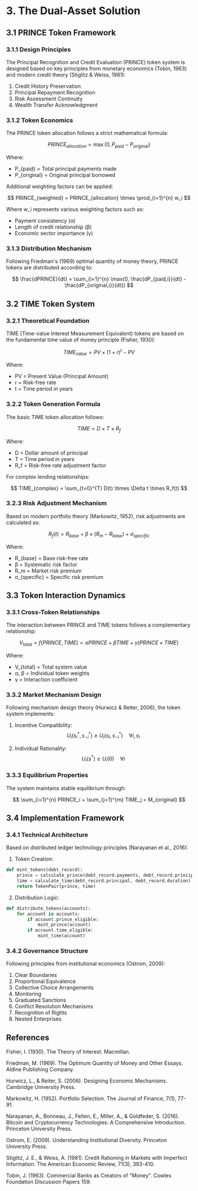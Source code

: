 # 3. The Dual-Asset Solution

## 3.1 PRINCE Token Framework

### 3.1.1 Design Principles

The Principal Recognition and Credit Evaluation (PRINCE) token system is designed based on key principles from monetary economics (Tobin, 1963) and modern credit theory (Stiglitz & Weiss, 1981):

1. Credit History Preservation
2. Principal Repayment Recognition
3. Risk Assessment Continuity
4. Wealth Transfer Acknowledgment

### 3.1.2 Token Economics

The PRINCE token allocation follows a strict mathematical formula:

$$
PRINCE_{allocation} = \max(0, P_{paid} - P_{original})
$$

Where:
- P_{paid} = Total principal payments made
- P_{original} = Original principal borrowed

Additional weighting factors can be applied:

$$
PRINCE_{weighted} = PRINCE_{allocation} \times \prod_{i=1}^{n} w_i
$$

Where w_i represents various weighting factors such as:
- Payment consistency (α)
- Length of credit relationship (β)
- Economic sector importance (γ)

### 3.1.3 Distribution Mechanism

Following Friedman's (1969) optimal quantity of money theory, PRINCE tokens are distributed according to:

$$
\frac{dPRINCE}{dt} = \sum_{i=1}^{n} \max(0, \frac{dP_{paid,i}}{dt} - \frac{dP_{original,i}}{dt})
$$

## 3.2 TIME Token System

### 3.2.1 Theoretical Foundation

TIME (Time-value Interest Measurement Equivalent) tokens are based on the fundamental time value of money principle (Fisher, 1930):

$$
TIME_{value} = PV \times (1 + r)^t - PV
$$

Where:
- PV = Present Value (Principal Amount)
- r = Risk-free rate
- t = Time period in years

### 3.2.2 Token Generation Formula

The basic TIME token allocation follows:

$$
TIME = D \times T \times R_f
$$

Where:
- D = Dollar amount of principal
- T = Time period in years
- R_f = Risk-free rate adjustment factor

For complex lending relationships:

$$
TIME_{complex} = \sum_{t=0}^{T} D(t) \times \Delta t \times R_f(t)
$$

### 3.2.3 Risk Adjustment Mechanism

Based on modern portfolio theory (Markowitz, 1952), risk adjustments are calculated as:

$$
R_f(t) = R_{base} + \beta \times (R_m - R_{base}) + \sigma_{specific}
$$

Where:
- R_{base} = Base risk-free rate
- β = Systematic risk factor
- R_m = Market risk premium
- σ_{specific} = Specific risk premium

## 3.3 Token Interaction Dynamics

### 3.3.1 Cross-Token Relationships

The interaction between PRINCE and TIME tokens follows a complementary relationship:

$$
V_{total} = f(PRINCE, TIME) = \alpha PRINCE + \beta TIME + \gamma(PRINCE \times TIME)
$$

Where:
- V_{total} = Total system value
- α, β = Individual token weights
- γ = Interaction coefficient

### 3.3.2 Market Mechanism Design

Following mechanism design theory (Hurwicz & Reiter, 2006), the token system implements:

1. Incentive Compatibility:
$$
U_i(s_i^*, s_{-i}^*) \geq U_i(s_i, s_{-i}^*) \quad \forall i, s_i
$$

2. Individual Rationality:
$$
U_i(s^*) \geq U_i(0) \quad \forall i
$$

### 3.3.3 Equilibrium Properties

The system maintains stable equilibrium through:

$$
\sum_{i=1}^{n} PRINCE_i + \sum_{j=1}^{m} TIME_j = M_{original}
$$

## 3.4 Implementation Framework

### 3.4.1 Technical Architecture

Based on distributed ledger technology principles (Narayanan et al., 2016):

1. Token Creation:
```python
def mint_tokens(debt_record):
    prince = calculate_prince(debt_record.payments, debt_record.principal)
    time = calculate_time(debt_record.principal, debt_record.duration)
    return TokenPair(prince, time)
```

2. Distribution Logic:
```python
def distribute_tokens(accounts):
    for account in accounts:
        if account.prince_eligible:
            mint_prince(account)
        if account.time_eligible:
            mint_time(account)
```

### 3.4.2 Governance Structure

Following principles from institutional economics (Ostrom, 2009):

1. Clear Boundaries
2. Proportional Equivalence
3. Collective Choice Arrangements
4. Monitoring
5. Graduated Sanctions
6. Conflict Resolution Mechanisms
7. Recognition of Rights
8. Nested Enterprises

## References

Fisher, I. (1930). The Theory of Interest. Macmillan.

Friedman, M. (1969). The Optimum Quantity of Money and Other Essays. Aldine Publishing Company.

Hurwicz, L., & Reiter, S. (2006). Designing Economic Mechanisms. Cambridge University Press.

Markowitz, H. (1952). Portfolio Selection. The Journal of Finance, 7(1), 77-91.

Narayanan, A., Bonneau, J., Felten, E., Miller, A., & Goldfeder, S. (2016). Bitcoin and Cryptocurrency Technologies: A Comprehensive Introduction. Princeton University Press.

Ostrom, E. (2009). Understanding Institutional Diversity. Princeton University Press.

Stiglitz, J. E., & Weiss, A. (1981). Credit Rationing in Markets with Imperfect Information. The American Economic Review, 71(3), 393-410.

Tobin, J. (1963). Commercial Banks as Creators of "Money". Cowles Foundation Discussion Papers 159.